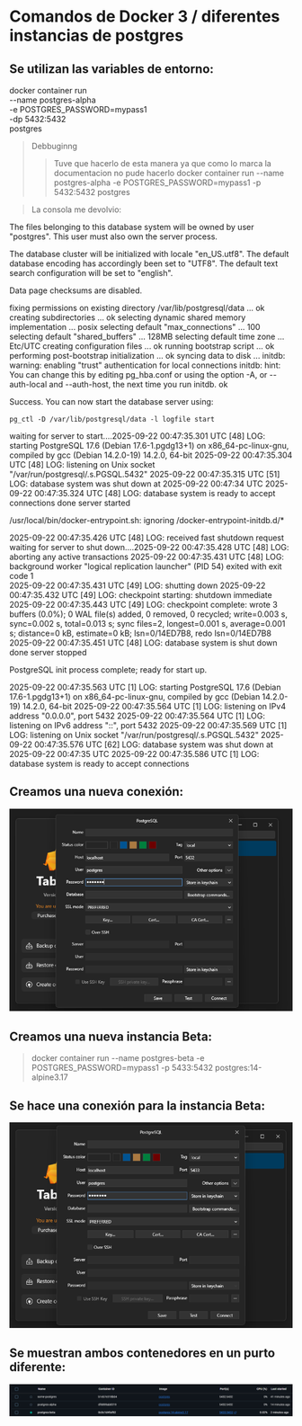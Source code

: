 # Comandos de Docker 3 / diferentes instancias de postgres

## Se utilizan las variables de entorno:

docker container run \
--name postgres-alpha \
-e POSTGRES_PASSWORD=mypass1 \
-dp 5432:5432 \
postgres

>Debbuginng
>> Tuve que hacerlo de esta manera ya que como lo marca la documentacion no pude hacerlo
docker container run --name postgres-alpha -e POSTGRES_PASSWORD=mypass1 -p 5432:5432 postgres

>La consola me devolvio:
>>
The files belonging to this database system will be owned by user "postgres".
This user must also own the server process.

The database cluster will be initialized with locale "en_US.utf8".
The default database encoding has accordingly been set to "UTF8".
The default text search configuration will be set to "english".

Data page checksums are disabled.

fixing permissions on existing directory /var/lib/postgresql/data ... ok
creating subdirectories ... ok
selecting dynamic shared memory implementation ... posix
selecting default "max_connections" ... 100
selecting default "shared_buffers" ... 128MB
selecting default time zone ... Etc/UTC
creating configuration files ... ok
running bootstrap script ... ok
performing post-bootstrap initialization ... ok
syncing data to disk ... initdb: warning: enabling "trust" authentication for local connections
initdb: hint: You can change this by editing pg_hba.conf or using the option -A, or --auth-local and --auth-host, the next time you run initdb.
ok


Success. You can now start the database server using:

    pg_ctl -D /var/lib/postgresql/data -l logfile start

waiting for server to start....2025-09-22 00:47:35.301 UTC [48] LOG:  starting PostgreSQL 17.6 (Debian 17.6-1.pgdg13+1) on x86_64-pc-linux-gnu, compiled by gcc (Debian 14.2.0-19) 14.2.0, 64-bit
2025-09-22 00:47:35.304 UTC [48] LOG:  listening on Unix socket "/var/run/postgresql/.s.PGSQL.5432"
2025-09-22 00:47:35.315 UTC [51] LOG:  database system was shut down at 2025-09-22 00:47:34 UTC
2025-09-22 00:47:35.324 UTC [48] LOG:  database system is ready to accept connections
 done
server started

/usr/local/bin/docker-entrypoint.sh: ignoring /docker-entrypoint-initdb.d/*

2025-09-22 00:47:35.426 UTC [48] LOG:  received fast shutdown request
waiting for server to shut down....2025-09-22 00:47:35.428 UTC [48] LOG:  aborting any active transactions
2025-09-22 00:47:35.431 UTC [48] LOG:  background worker "logical replication launcher" (PID 54) exited with exit code 1    
2025-09-22 00:47:35.431 UTC [49] LOG:  shutting down
2025-09-22 00:47:35.432 UTC [49] LOG:  checkpoint starting: shutdown immediate
2025-09-22 00:47:35.443 UTC [49] LOG:  checkpoint complete: wrote 3 buffers (0.0%); 0 WAL file(s) added, 0 removed, 0 recycled; write=0.003 s, sync=0.002 s, total=0.013 s; sync files=2, longest=0.001 s, average=0.001 s; distance=0 kB, estimate=0 kB; lsn=0/14ED7B8, redo lsn=0/14ED7B8
2025-09-22 00:47:35.451 UTC [48] LOG:  database system is shut down
 done
server stopped

PostgreSQL init process complete; ready for start up.

2025-09-22 00:47:35.563 UTC [1] LOG:  starting PostgreSQL 17.6 (Debian 17.6-1.pgdg13+1) on x86_64-pc-linux-gnu, compiled by gcc (Debian 14.2.0-19) 14.2.0, 64-bit
2025-09-22 00:47:35.564 UTC [1] LOG:  listening on IPv4 address "0.0.0.0", port 5432
2025-09-22 00:47:35.564 UTC [1] LOG:  listening on IPv6 address "::", port 5432
2025-09-22 00:47:35.569 UTC [1] LOG:  listening on Unix socket "/var/run/postgresql/.s.PGSQL.5432"
2025-09-22 00:47:35.576 UTC [62] LOG:  database system was shut down at 2025-09-22 00:47:35 UTC
2025-09-22 00:47:35.586 UTC [1] LOG:  database system is ready to accept connections

## Creamos una nueva conexión:

![alt text](../screenshots-Lesson-1/image12.png)


## Creamos una nueva instancia Beta:

> docker container run --name postgres-beta -e POSTGRES_PASSWORD=mypass1 -p 5433:5432 postgres:14-alpine3.17  

## Se hace una conexión para la instancia Beta:

![alt text](../screenshots-Lesson-1/image13.png)

## Se muestran ambos contenedores en un purto diferente:

![alt text](../screenshots-Lesson-1/image14.png)